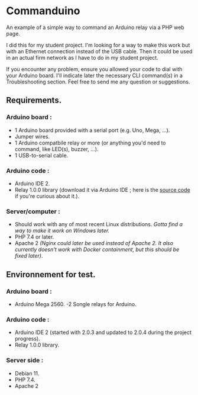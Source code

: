 # Commanduino
An example of a simple way to command an Arduino relay via a PHP web page.

I did this for my student project.
I'm looking for a way to make this work but with an Ethernet connection instead of the USB cable. Then it could be used in an actual firm network as I have to do in my student project.

If you encounter any problem, ensure you allowed your code to dial with your Arduino board. I'll indicate later the necessary CLI command(s) in a Troubleshooting section. Feel free to send me any question or suggestions.

## Requirements.
### Arduino board :
- 1 Arduino board provided with a serial port (e.g. Uno, Mega, ...).
- Jumper wires.
- 1 Arduino compatbile relay or more (or anything you'd need to command, like LED(s), buzzer, ...).
- 1 USB-to-serial cable.

### Arduino code :
- Arduino IDE 2.
- Relay 1.0.0 library (download it via Arduino IDE ; here is the [source code](https://github.com/rafaelnsantos/Relay) if you're curious about it.).

### Server/computer :
- Should work with any of most recent Linux distributions. _Gotta find a way to make it work on Windows later._
- PHP 7.4 or later.
- Apache 2
_(Nginx could later be used instead of Apache 2. It also currently doesn't work with Docker containment, but this should be fixed later)_.


## Environnement for test.
### Arduino board :
- Arduino Mega 2560.
-2 Songle relays for Arduino.

### Arduino code :
- Arduino IDE 2 (started with 2.0.3 and updated to 2.0.4 during the project progress).
- Relay 1.0.0 library.

### Server side :
- Debian 11.
- PHP 7.4.
- Apache 2
